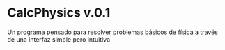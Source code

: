 # CalcPhysics v.0.1
Un programa pensado para resolver problemas básicos de física a través de una interfaz simple pero intuitiva
